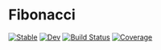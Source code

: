 # Fibonacci

[![Stable](https://img.shields.io/badge/docs-stable-blue.svg)](https://constantinjung.github.io/Fibonacci.jl/stable/)
[![Dev](https://img.shields.io/badge/docs-dev-blue.svg)](https://constantinjung.github.io/Fibonacci.jl/dev/)
[![Build Status](https://github.com/constantinjung/Fibonacci.jl/actions/workflows/CI.yml/badge.svg?branch=master)](https://github.com/constantinjung/Fibonacci.jl/actions/workflows/CI.yml?query=branch%3Amaster)
[![Coverage](https://codecov.io/gh/constantinjung/Fibonacci.jl/branch/master/graph/badge.svg)](https://codecov.io/gh/constantinjung/Fibonacci.jl)
